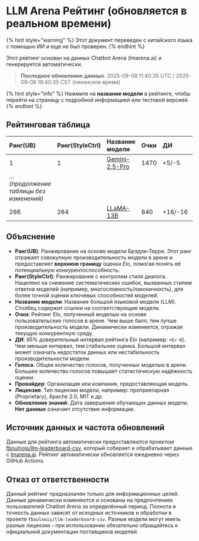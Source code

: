 # LLM Arena Рейтинг (обновляется в реальном времени)


{% hint style="warning" %}
Этот документ переведен с китайского языка с помощью ИИ и еще не был проверен.
{% endhint %}




Этот рейтинг основан на данных Chatbot Arena (lmarena.ai) и генерируется автоматически.

> **Последнее обновление данных**: 2025-09-08 11:40:35 UTC / 2025-09-08 19:40:35 CST (пекинское время)

{% hint style="info" %}
Нажмите на **название модели** в рейтинге, чтобы перейти на страницу с подробной информацией или тестовой версией.
{% endhint %}

## Рейтинговая таблица

| Ранг(UB) | Ранг(StyleCtrl) | Название модели                                                                                                                              | Очки | ДИ       | Голоса     | Провайдер                | Лицензия                | Обновление знаний |
|:---------|:----------------|:---------------------------------------------------------------------------------------------------------------------------------------------|:-----|:---------|:-----------|:-------------------------|:------------------------|:------------------|
| 1        | 1               | [Gemini-2.5-Pro](http://aistudio.google.com/app/prompts/new_chat?model=gemini-2.5-pro)                                                       | 1470 | +5/-5    | 26,019     | Google                 | Proprietary             | nan               |
| ... *(продолжение таблицы без изменений)* |
| 266      | 264             | [LLaMA-13B](https://arxiv.org/abs/2302.13971)                                                                                                  | 840  | +16/-16  | 2,446      | Meta                   | Non-commercial          | 2023/2            |

## Объяснение

- **Ранг(UB)**: Ранжирование на основе модели Брэдли-Терри. Этот ранг отражает совокупную производительность модели в арене и предоставляет **верхнюю границу** оценки Elo, помогая понять её потенциальную конкурентоспособность.
- **Ранг(StyleCtrl)**: Ранжирование с контролем стиля диалога. Нацелено на снижение систематических ошибок, вызванных стилем ответов моделей (например, многословность/лаконичность), для более точной оценки ключевых способностей моделей.
- **Название модели**: Название большой языковой модели (LLM). Столбец содержит ссылки на соответствующие модели.
- **Очки**: Рейтинг Elo, полученный моделью на основе пользовательских голосов в арене. Чем выше балл, тем лучше производительность модели. Динамически изменяется, отражая текущую конкурентную среду.
- **ДИ**: 95% доверительный интервал рейтинга Elo (например: `+6/-6`). Чем меньше интервал, тем стабильнее оценка. Большой интервал может означать недостаток данных или нестабильность производительности модели.
- **Голоса**: Общее количество голосов, полученных моделью в арене. Большее количество голосов повышает статистическую надёжность оценки.
- **Провайдер**: Организация или компания, предоставляющая модель.
- **Лицензия**: Тип лицензии модели, например: проприетарная (Proprietary), Apache 2.0, MIT и др.
- **Обновление знаний**: Дата завершения обучающих данных модели. **Нет данных** означает отсутствие информации.

## Источник данных и частота обновлений

Данные для рейтинга автоматически предоставляются проектом [fboulnois/llm-leaderboard-csv](https://github.com/fboulnois/llm-leaderboard-csv), который собирает и обрабатывает данные с [lmarena.ai](https://lmarena.ai/). Рейтинг автоматически обновляется ежедневно через GitHub Actions.

## Отказ от ответственности

Данный рейтинг предназначен только для информационных целей. Данные динамически изменяются и основаны на предпочтениях пользователей Chatbot Arena за определённый период. Полнота и точность данных зависят от исходных источников и обработки в проекте `fboulnois/llm-leaderboard-csv`. Разные модели могут иметь разные лицензии - при использовании обязательно обращайтесь к официальной документации поставщиков моделей.